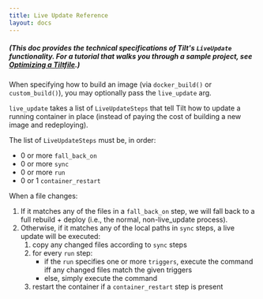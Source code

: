 ```yaml
---
title: Live Update Reference
layout: docs
---
```

##### (This doc provides the technical specifications of Tilt's `LiveUpdate` functionality. For a tutorial that walks you through a sample project, see [Optimizing a Tiltfile](live_update_tutorial.html).)

When specifying how to build an image (via `docker_build()` or `custom_build()`), you may optionally pass the `live_update` arg.

`live_update` takes a list of `LiveUpdateSteps` that tell Tilt how to update a running container in place (instead of paying the cost of building a new image and redeploying).

The list of `LiveUpdateSteps` must be, in order:
- 0 or more `fall_back_on`	
- 0 or more `sync`	
- 0 or more `run`	
- 0 or 1 `container_restart`	

When a file changes:	
   1. If it matches any of the files in a `fall_back_on` step, we will fall back to a full rebuild + deploy (i.e., the normal, non-live_update process).	
   2. Otherwise, if it matches any of the local paths in `sync` steps, a live update will be executed:	
        1. copy any changed files according to `sync` steps	
        2. for every `run` step:
            * if the `run` specifies one or more `triggers`, execute the command iff any changed files match the given triggers
            * else, simply execute the command
        3. restart the container if a `container_restart` step is present
